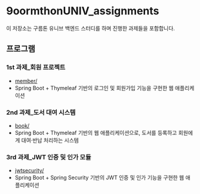 # 9oormthonUNIV_assignments

이 저장소는 구름톤 유니브 백엔드 스터디를 하며 진행한 과제들을 포함합니다.

## 프로그램

### 1st 과제_회원 프로젝트

- [member/](member/)
- Spring Boot + Thymeleaf 기반의 로그인 및 회원가입 기능을 구현한 웹 애플리케이션

### 2nd 과제_도서 대여 시스템

- [book/](book/)
- Spring Boot + Thymeleaf 기반의 웹 애플리케이션으로, 도서를 등록하고 회원에게 대여·반납 처리하는 시스템

### 3rd 과제_JWT 인증 및 인가 모듈

- [jwtsecurity/](jwtsecurity/)
- Spring Boot + Spring Security 기반의 JWT 인증 및 인가 기능을 구현한 웹 애플리케이션
